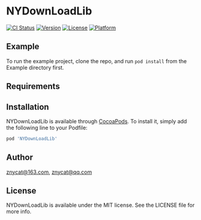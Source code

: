 # NYDownLoadLib

[![CI Status](http://img.shields.io/travis/znycat@163.com/NYDownLoadLib.svg?style=flat)](https://travis-ci.org/znycat@163.com/NYDownLoadLib)
[![Version](https://img.shields.io/cocoapods/v/NYDownLoadLib.svg?style=flat)](http://cocoapods.org/pods/NYDownLoadLib)
[![License](https://img.shields.io/cocoapods/l/NYDownLoadLib.svg?style=flat)](http://cocoapods.org/pods/NYDownLoadLib)
[![Platform](https://img.shields.io/cocoapods/p/NYDownLoadLib.svg?style=flat)](http://cocoapods.org/pods/NYDownLoadLib)

## Example

To run the example project, clone the repo, and run `pod install` from the Example directory first.

## Requirements

## Installation

NYDownLoadLib is available through [CocoaPods](http://cocoapods.org). To install
it, simply add the following line to your Podfile:

```ruby
pod 'NYDownLoadLib'
```

## Author

znycat@163.com, znycat@qq.com

## License

NYDownLoadLib is available under the MIT license. See the LICENSE file for more info.
